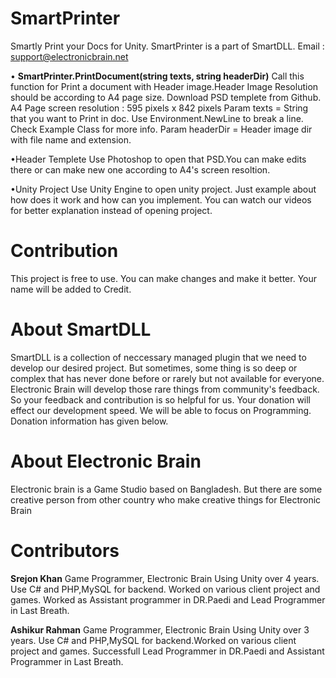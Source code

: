 # SmartPrinter

Smartly Print your Docs for Unity. SmartPrinter is a part of SmartDLL.
Email : support@electronicbrain.net 

• **SmartPrinter.PrintDocument(string texts, string headerDir)**
Call this function for Print a document with Header image.Header Image Resolution should be according to A4 page size. Download PSD templete from Github. A4 Page screen resolution : 595 pixels x 842 pixels 
Param texts = String that you want to Print in doc. Use Environment.NewLine to break a line. Check Example Class for more info.
Param headerDir = Header image dir with file name and extension.

•Header Templete 
Use Photoshop to open that PSD.You can make edits there or can make new one according to A4's screen resoltion. 

•Unity Project
Use Unity Engine to open unity project. Just example about how does it work and how can you implement. You can watch our videos for better explanation instead of opening project. 

# Contribution 
This project is free to use. You can make changes and make it better. Your name will be added to Credit. 

# About SmartDLL 
SmartDLL is a collection of neccessary managed plugin that we need to develop our desired project. But sometimes, some thing is so deep or complex that has never done before or rarely but not available for everyone. 
Electronic Brain will develop those rare things from community's feedback. So your feedback and contribution is so helpful for us. Your donation will effect our development speed. We will be able to focus on Programming. Donation information has given below. 

# About Electronic Brain 
Electronic brain is a Game Studio based on Bangladesh. But there are some creative person from other country who make creative things for Electronic Brain 

# Contributors 
 **Srejon Khan**
 Game Programmer, Electronic Brain 
 Using Unity over 4 years. Use C# and PHP,MySQL for backend. Worked on various client project and games. Worked as Assistant programmer in   DR.Paedi and Lead Programmer in Last Breath.  

 **Ashikur Rahman** 
 Game Programmer, Electronic Brain 
 Using Unity over 3 years. Use C# and PHP,MySQL for backend.Worked on various client project and games. Successfull Lead Programmer in   DR.Paedi and Assistant Programmer in Last Breath.  

